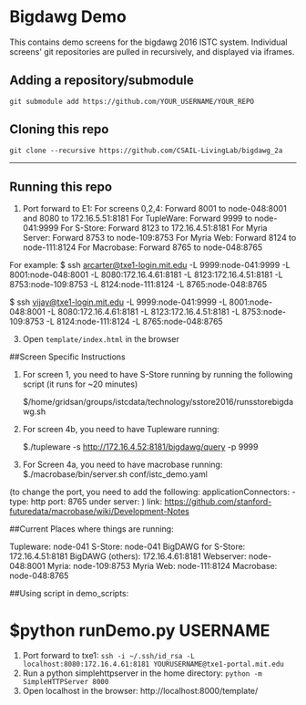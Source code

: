 # Bigdawg Demo
This contains demo screens for the bigdawg 2016 ISTC system. Individual screens' git repositories are pulled in recursively, and displayed via iframes.

## Adding a repository/submodule
`git submodule add https://github.com/YOUR_USERNAME/YOUR_REPO`

## Cloning this repo
`git clone --recursive https://github.com/CSAIL-LivingLab/bigdawg_2a`

----

## Running this repo

1. Port forward to E1:
For screens 0,2,4: Forward 8001 to node-048:8001 and 8080
to 172.16.5.51:8181
For TupleWare: Forward 9999 to node-041:9999
For S-Store: Forward 8123 to 172.16.4.51:8181
For Myria Server: Forward 8753 to node-109:8753
For Myria Web: Forward 8124 to node-111:8124
For Macrobase: Forward 8765 to node-048:8765

For example:
 $ ssh arcarter@txe1-login.mit.edu -L 9999:node-041:9999 -L
 8001:node-048:8001 -L 8080:172.16.4.61:8181 -L 8123:172.16.4.51:8181
 -L 8753:node-109:8753 -L 8124:node-111:8124 -L 8765:node-048:8765

$ ssh vijay@txe1-login.mit.edu -L 9999:node-041:9999 -L
 8001:node-048:8001 -L 8080:172.16.4.61:8181 -L 8123:172.16.4.51:8181
 -L 8753:node-109:8753 -L 8124:node-111:8124 -L 8765:node-048:8765

3. Open `template/index.html` in the browser


##Screen Specific Instructions
1. For screen 1, you need to have S-Store running by running the
following script (it runs for ~20 minutes)

	$/home/gridsan/groups/istcdata/technology/sstore2016/runsstorebigdawg.sh

2. For screen 4b, you need to have Tupleware running:

   $./tupleware -s  http://172.16.4.52:8181/bigdawg/query -p 9999

3. For Screen 4a, you need to have macrobase running:
$./macrobase/bin/server.sh conf/istc_demo.yaml

(to change the port, you need to add the following:
    applicationConnectors:
        - type: http
        port: 8765
under server:
) link: https://github.com/stanford-futuredata/macrobase/wiki/Development-Notes		  

##Current Places where things are running:

Tupleware: node-041
S-Store: node-041
BigDAWG for S-Store: 172.16.4.51:8181
BigDAWG (others): 172.16.4.61:8181
Webserver: node-048:8001
Myria: node-109:8753
Myria Web: node-111:8124
Macrobase: node-048:8765

##Using script in demo_scripts:

$python runDemo.py USERNAME
=======
1. Port forward to txe1: `ssh -i ~/.ssh/id_rsa -L localhost:8080:172.16.4.61:8181 YOURUSERNAME@txe1-portal.mit.edu`
2. Run a python simplehttpserver in the home directory: `python -m SimpleHTTPServer 8000`
3. Open localhost in the browser: http://localhost:8000/template/

